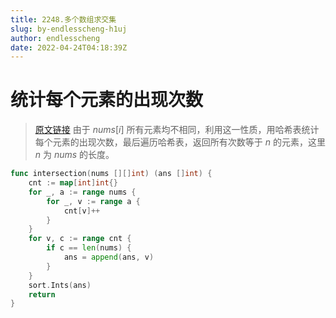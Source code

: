 ```yaml
---
title: 2248.多个数组求交集
slug: by-endlesscheng-h1uj
author: endlesscheng
date: 2022-04-24T04:18:39Z
---
```

# 统计每个元素的出现次数
 
> [原文链接](https://leetcode.cn/problems/intersection-of-multiple-arrays/solution/by-endlesscheng-h1uj)
由于 $\textit{nums}[i]$ 所有元素均不相同，利用这一性质，用哈希表统计每个元素的出现次数，最后遍历哈希表，返回所有次数等于 $n$ 的元素，这里 $n$ 为 $\textit{nums}$ 的长度。

```go
func intersection(nums [][]int) (ans []int) {
	cnt := map[int]int{}
	for _, a := range nums {
		for _, v := range a {
			cnt[v]++
		}
	}
	for v, c := range cnt {
		if c == len(nums) {
			ans = append(ans, v)
		}
	}
	sort.Ints(ans)
	return
}
```

